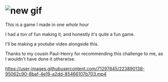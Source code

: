 <!--- # ![PS-Export](https://user-images.githubusercontent.com/71297845/223887927-42462e07-cfdd-4a03-971d-dd720609e4f7.png)--->

# ![new gif](https://user-images.githubusercontent.com/71297845/224120607-ccdf0027-57a1-4aa7-b442-816cda2c9ec3.gif)

This is a game I made in one _whole_ hour

I had a ton of fun making it, and honestly it's quite a fun game.

I'll be making a youtube video alongside this.

Thanks to my cousin Paul-Henry for recommending this challenge to me, as I wouldn't have done it otherwise.


https://user-images.githubusercontent.com/71297845/223890138-95062c90-8baf-4e19-a2dd-85466107b703.mp4

